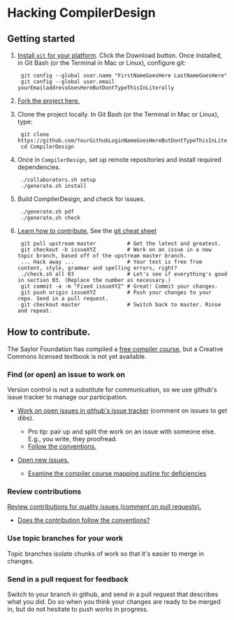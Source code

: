 Hacking CompilerDesign
======================
## Getting started
1. [Install `git` for your platform](http://git-scm.com/). Click the Download button.
Once installed, in Git Bash (or the Terminal in Mac or Linux), configure git:

        git config --global user.name "FirstNameGoesHere LastNameGoesHere"
        git config --global user.email yourEmailaddressGoesHereButDontTypeThisInLiterally

2. [Fork the project here.](https://github.com/lawrancej/CompilerDesign/fork)
3. Clone the project locally. In Git Bash (or the Terminal in Mac or Linux), type:

        git clone https://github.com/YourGithubLoginNameGoesHereButDontTypeThisInLiterally/CompilerDesign.git
        cd CompilerDesign

4. Once in `CompilerDesign`, set up remote repositories and install required dependencies.

        ./collaborators.sh setup
        ./generate.sh install

5. Build CompilerDesign, and check for issues.

        ./generate.sh pdf
        ./generate.sh check

6. [Learn how to contribute.](#how-to-contribute) See the [git cheat sheet](git.md)

        git pull upstream master          # Get the latest and greatest.
        git checkout -b issueXYZ          # Work on an issue in a new topic branch, based off of the upstream master branch.
        ... Hack away ...                 # Your text is free from content, style, grammar and spelling errors, right?
        ./check.sh all 03                 # Let's see if everything's good in section 03. (Replace the number as necessary.)
        git commit -a -m "Fixed issueXYZ" # Great! Commit your changes.
        git push origin issueXYZ          # Push your changes to your repo. Send in a pull request.
        git checkout master               # Switch back to master. Rinse and repeat.

## How to contribute.
The Saylor Foundation has compiled a [free compiler course](http://www.saylor.org/courses/cs304/), but a Creative Commons licensed textbook is not yet available.

### Find (or open) an issue to work on
Version control is not a substitute for communication, so we use github's issue tracker to manage our participation.

 - [Work on open issues in github's issue tracker](https://github.com/lawrancej/CompilerDesign/issues) (comment on issues to get dibs).
   * Pro tip: pair up and split the work on an issue with someone else. E.g., you write, they proofread.
   * [Follow the conventions.](CONVENTIONS.md)

 - [Open new issues.](https://github.com/lawrancej/CompilerDesign/issues/new)
   * [Examine the compiler course mapping outline for deficiencies](http://www.saylor.org/content/coursemapping/CourseMappingFormCS304.xls)

### Review contributions
[Review contributions for quality issues (comment on pull requests).](https://github.com/lawrancej/CompilerDesign/pulls)

 - [Does the contribution follow the conventions?](CONVENTIONS.md)

### Use topic branches for your work
Topic branches isolate chunks of work so that it's easier to merge in changes.

### Send in a pull request for feedback
Switch to your branch in github, and send in a pull request that describes what you did.
Do so when you think your changes are ready to be merged in, but do not hesitate to push works in progress.
